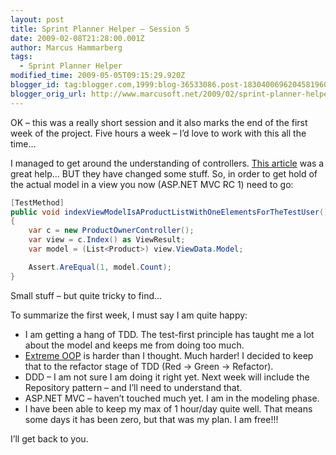 ```yaml
---
layout: post
title: Sprint Planner Helper – Session 5
date: 2009-02-08T21:28:00.001Z
author: Marcus Hammarberg
tags:
  - Sprint Planner Helper
modified_time: 2009-05-05T09:15:29.920Z
blogger_id: tag:blogger.com,1999:blog-36533086.post-1830400696204581960
blogger_orig_url: http://www.marcusoft.net/2009/02/sprint-planner-helper-hour-5.html
---
```


OK – this was a really short session and it also marks the end of the first week of the project. Five hours a week – I’d love to work with this all the time…

I managed to get around the understanding of controllers. [This article](http://www.asp.net/learn/mvc/tutorial-07-cs.aspx) was a great help… BUT they have changed some stuff. So, in order to get hold of the actual model in a view you now (ASP.NET MVC RC 1) need to go:

```csharp
[TestMethod]
public void indexViewModelIsAProductListWithOneElementsForTheTestUser()
{
    var c = new ProductOwnerController();
    var view = c.Index() as ViewResult;
    var model = (List<Product>) view.ViewData.Model;

    Assert.AreEqual(1, model.Count);
}
```

Small stuff – but quite tricky to find…

To summarize the first week, I must say I am quite happy:

- I am getting a hang of TDD. The test-first principle has taught me a lot about the model and keeps me from doing too much.
- [Extreme OOP](http://milano-xpug.pbwiki.com/f/10080616-extreme-oop.pdf) is harder than I thought. Much harder! I decided to keep that to the refactor stage of TDD (Red -> Green -> Refactor).
- DDD – I am not sure I am doing it right yet. Next week will include the Repository pattern – and I’ll need to understand that.
- ASP.NET MVC – haven’t touched much yet. I am in the modeling phase.
- I have been able to keep my max of 1 hour/day quite well. That means some days it has been zero, but that was my plan. I am free!!!

I’ll get back to you.